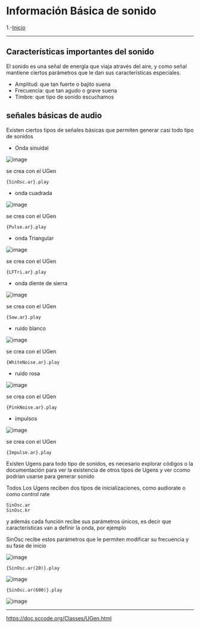 # Información Básica de sonido


1.-[Inicio ](README.md)

---

## Características importantes del sonido

El sonido es una señal de energía que viaja através del aire, y como señal mantiene ciertos parámetros que le dan sus características especiales.

- Amplitud: que tan fuerte o bajito suena
- Frecuencia: que tan agudo o grave suena
- Timbre: que tipo de sonido escuchamos 

## señales básicas de audio

Existen ciertos tipos de señales básicas que permiten generar casi todo tipo de sonidos


- Onda sinuidal
 
![image](https://user-images.githubusercontent.com/17996715/180099363-c96e8241-01bb-4011-87ed-952b87dd29be.png)

se crea con el UGen

```supercollider
{SinOsc.ar}.play
```

- onda cuadrada

![image](https://user-images.githubusercontent.com/17996715/180099592-634fcbd1-8c54-44d0-a292-9964e1815e3e.png)

se crea con el UGen

```supercollider
{Pulse.ar}.play
```

- onda Triangular

![image](https://user-images.githubusercontent.com/17996715/180099552-10ef8ab7-1b7f-4785-87c0-955d555120e5.png)


se crea con el UGen

```supercollider
{LFTri.ar}.play
```

- onda diente de sierra

![image](https://user-images.githubusercontent.com/17996715/180099847-275dfc76-ed81-41bf-9851-64ce3a2075b6.png)

se crea con el UGen

```supercollider
{Saw.ar}.play
```

- ruido blanco

![image](https://user-images.githubusercontent.com/17996715/180099627-7cff8405-7098-472c-9fde-210d0658a940.png)

se crea con el UGen

```supercollider
{WhiteNoise.ar}.play
```

- ruido rosa

![image](https://user-images.githubusercontent.com/17996715/180099679-c41878d8-eb6c-48a6-96f4-d63474e532c3.png)

se crea con el UGen

```supercollider
{PinkNoise.ar}.play
```

- impulsos

![image](https://user-images.githubusercontent.com/17996715/180100124-4d546ec4-044b-4511-af51-ef48ca1c0770.png)

se crea con el UGen

```supercollider
{Impulse.ar}.play
```


Existen Ugens para todo tipo de sonidos, es necesario explorar códigos o la documentación para ver la existencia de otros tipos de Ugens y ver ccomo podrían usarse para generar sonido


Todos Los Ugens reciben dos tipos de inicializaciones, como audiorate o como control rate

```supercollider
SinOsc.ar
SinOsc.kr
```

y además cada función recibe sus parámetros únicos, es decir que características van a definir la onda, por ejemplo

SinOsc recibe estos parámetros que le permiten modificar su frecuencia y su fase de inicio


![image](https://user-images.githubusercontent.com/17996715/180100364-e73ac89b-a3a4-407d-975a-eff4c58792a1.png)


```supercollider
{SinOsc.ar(20)}.play
```

![image](https://user-images.githubusercontent.com/17996715/180100461-da3f4512-784d-4506-a035-18bbaaace0d9.png)


```supercollider
{SinOsc.ar(600)}.play
```

![image](https://user-images.githubusercontent.com/17996715/180100523-d1b4f9d9-237d-4b04-9cdd-9030c2b91bc4.png)


---

https://doc.sccode.org/Classes/UGen.html



